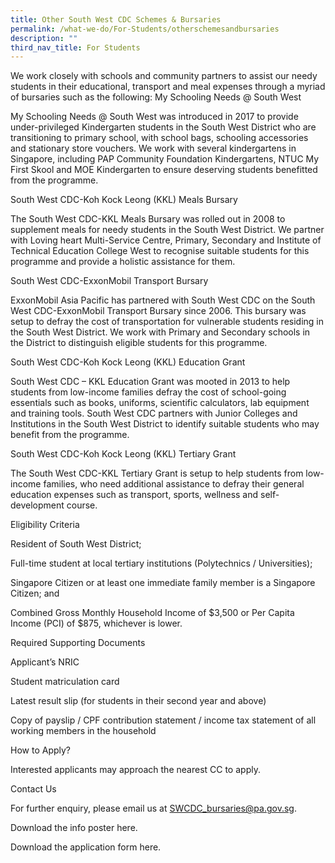```yaml
---
title: Other South West CDC Schemes & Bursaries
permalink: /what-we-do/For-Students/otherschemesandbursaries
description: ""
third_nav_title: For Students
---
```

We work closely with schools and community partners to assist our needy students in their educational, transport and meal expenses through a myriad of bursaries such as the following:
My Schooling Needs @ South West

My Schooling Needs @ South West was introduced in 2017 to provide under-privileged Kindergarten students in the South West District who are transitioning to primary school, with school bags, schooling accessories and stationary store vouchers. We work with several kindergartens in Singapore, including PAP Community Foundation Kindergartens, NTUC My First Skool and MOE Kindergarten to ensure deserving students benefitted from the programme.

South West CDC-Koh Kock Leong (KKL) Meals Bursary

The South West CDC-KKL Meals Bursary was rolled out in 2008 to supplement meals for needy students in the South West District. We partner with Loving heart Multi-Service Centre, Primary, Secondary and Institute of Technical Education College West to recognise suitable students for this programme and provide a holistic assistance for them.

South West CDC-ExxonMobil Transport Bursary

ExxonMobil Asia Pacific has partnered with South West CDC on the South West CDC-ExxonMobil Transport Bursary since 2006. This bursary was setup to defray the cost of transportation for vulnerable students residing in the South West District. We work with Primary and Secondary schools in the District to distinguish eligible students for this programme.

South West CDC-Koh Kock Leong (KKL) Education Grant

South West CDC – KKL Education Grant was mooted in 2013 to help students from low-income families defray the cost of school-going essentials such as books, uniforms, scientific calculators, lab equipment and training tools. South West CDC partners with Junior Colleges and Institutions in the South West District to identify suitable students who may benefit from the programme.

South West CDC-Koh Kock Leong (KKL) Tertiary Grant

The South West CDC-KKL Tertiary Grant is setup to help students from low-income families, who need additional assistance to defray their general education expenses such as transport, sports, wellness and self-development course.

Eligibility Criteria

Resident of South West District;

Full-time student at local tertiary institutions (Polytechnics / Universities);

Singapore Citizen or at least one immediate family member is a Singapore Citizen; and

Combined Gross Monthly Household Income of $3,500 or Per Capita Income (PCI) of $875, whichever is lower.

Required Supporting Documents

Applicant’s NRIC

Student matriculation card

Latest result slip (for students in their second year and above)

Copy of payslip / CPF contribution statement / income tax statement of all working members in the household

How to Apply?

Interested applicants may approach the nearest CC to apply.

Contact Us

For further enquiry, please email us at SWCDC_bursaries@pa.gov.sg.

Download the info poster here.

Download the application form here. 